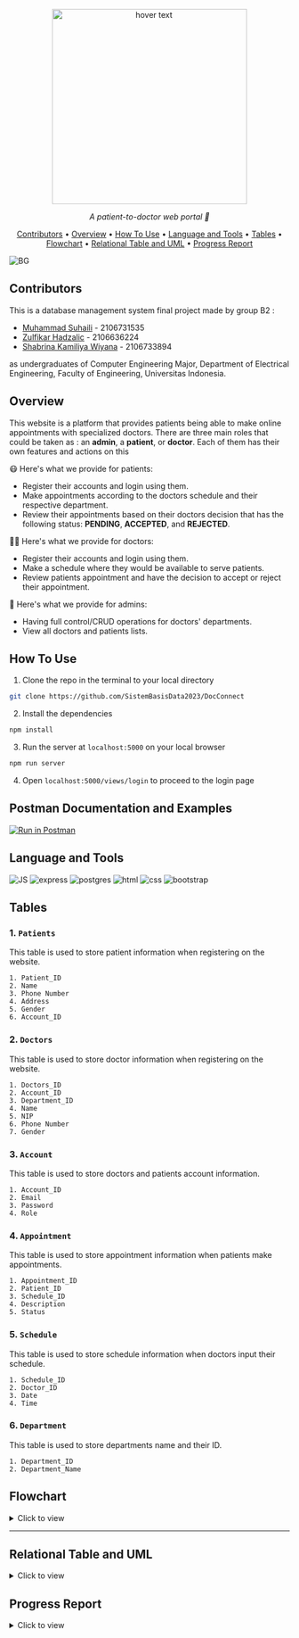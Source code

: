 <p align="center">
  <img src="https://github.com/SistemBasisData2023/DocConnect/assets/88538229/cd72c456-0243-4048-8685-c45e557eb29a" width="350" title="hover text">

</p>

<p align="center">
  <i align="center">A patient-to-doctor web portal 💉</i>
</p>

<p align ="center">
  <a href="#contributors">Contributors</a> •
  <a href="#overview">Overview</a> •
  <a href="#how-to-use">How To Use</a> •
  <a href="#language-and-tools">Language and Tools</a> •
  <a href="#tables">Tables</a> •
  <a href="#flowchart">Flowchart</a> •
  <a href="#relational-table-and-uml">Relational Table and UML</a> •
  <a href="#Progress-Report">Progress Report</a> 
</p>

![BG](https://github.com/SistemBasisData2023/DocConnect/assets/88538229/1badd467-b4cf-43c3-abf8-0eff6c688cb4)

## Contributors
This is a database management system final project made by group B2  :

- [Muhammad Suhaili](https://github.com/aleeein) - 2106731535
- [Zulfikar Hadzalic](https://github.com/ZulfikarHadzalic) - 2106636224
- [Shabrina Kamiliya Wiyana](https://github.com/skamiliya) - 2106733894 

as undergraduates of Computer Engineering Major, Department of Electrical Engineering, Faculty of Engineering, Universitas Indonesia.

## Overview
This website is a platform that provides patients being able to make online appointments with specialized doctors. There are three main roles that could be taken as : an **admin**, a **patient**, or **doctor**. Each of them has their own features and actions on this 

😷 Here's what we provide for patients:

- Register their accounts and login using them.
- Make appointments according to the doctors schedule and their respective department.
- Review their appointments based on their doctors decision that has the following status: **PENDING**, **ACCEPTED**, and **REJECTED**.

👨‍⚕️ Here's what we provide for doctors:

- Register their accounts and login using them.
- Make a schedule where they would be available to serve patients.
- Review patients appointment and have the decision to accept or reject their appointment.

🏥 Here's what we provide for admins:

- Having full control/CRUD operations for doctors' departments.
- View all doctors and patients lists.

## How To Use

1. Clone the repo in the terminal to your local directory 
```sh
git clone https://github.com/SistemBasisData2023/DocConnect
```
2. Install the dependencies
```sh
npm install
```
3. Run the server at ```localhost:5000``` on your local browser
```sh
npm run server
```
4. Open ```localhost:5000/views/login``` to proceed to the login page

## Postman Documentation and Examples
[![Run in Postman](https://run.pstmn.io/button.svg)](https://documenter.getpostman.com/view/24288698/2s93sc5t35) 


## Language and Tools

<p float = "left">
<img alt="JS" src="https://img.shields.io/badge/-JavaScript-F7DF1E?style=flat-square&logo=javascript&logoColor=black">
<img alt="express" src="https://img.shields.io/badge/express.js-%23404d59.svg?style=flat-square&logo=express&logoColor=%2361DAFB">
<img alt="postgres" src="https://img.shields.io/badge/postgres-%23316192.svg?style=flat-square&logo=postgresql&logoColor=white" />
<img alt="html" src="https://img.shields.io/badge/html5-%23E34F26.svg?style=flat-square&logo=html5&logoColor=white" />
<img alt="css" src="https://img.shields.io/badge/css3-%231572B6.svg?style=flat-square&logo=css3&logoColor=white" />
<img alt="bootstrap" src="https://img.shields.io/badge/bootstrap-%238511FA.svg?style=flat-square&logo=bootstrap&logoColor=white" />
</p>

## Tables

### 1.  ```Patients```
This table is used to store patient information when registering on the website.
```
1. Patient_ID
2. Name
3. Phone Number
4. Address
5. Gender
6. Account_ID
```

### 2.  ```Doctors```
This table is used to store doctor information when registering on the website.
```
1. Doctors_ID
2. Account_ID
3. Department_ID
4. Name
5. NIP
6. Phone Number
7. Gender
```

### 3.  ```Account```
This table is used to store doctors and patients account information. 
```
1. Account_ID
2. Email
3. Password
4. Role
```

### 4.  ```Appointment```
This table is used to store appointment information when patients make appointments.
```
1. Appointment_ID
2. Patient_ID
3. Schedule_ID
4. Description
5. Status
```

### 5.  ```Schedule```
This table is used to store schedule information when doctors input their schedule.
```
1. Schedule_ID
2. Doctor_ID
3. Date
4. Time
```

### 6.  ```Department```
This table is used to store departments name and their ID.
```
1. Department_ID
2. Department_Name
```

## Flowchart
<details>
  <summary>Click to view </summary>

```Flowchart```

<img width="7068" alt="Flowchart" src="https://github.com/SistemBasisData2023/DocConnect/assets/88538229/8515ba4f-832a-41f9-888c-dbf5d0ce1478">

</details>

---

## Relational Table and UML

<details>
  <summary>Click to view</summary>

  ```UML```

  ![drawSQL-roughview-export-2023-06-07](https://github.com/SistemBasisData2023/DocConnect/assets/88538229/d02dbab3-569f-4ed6-ae0c-361553709e71)

 ```Relational Table```

  ![Figma Design](https://github.com/skamiliya/DocConnect/blob/1dbc3dbe07003a58df283410ed17c8b5574a0a75/ERD.png) 

</details>

## Progress Report

<details>
  <summary>Click to view</summary>

  ```Progress Report```

- First Report (Click thumbnail below):
<div align="center">
"https://youtu.be/ZUChd-FVUlU"
</div>

 - Second Report (Click thumbnail below):
    <div align="center">
"https://youtu.be/bN1Se6Y4qYA"
</div>

 </details>








